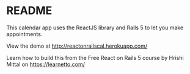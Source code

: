 # README

This calendar app uses the ReactJS library and Rails 5 to let you make appointments.

View the demo at http://reactonrailscal.herokuapp.com/

Learn how to build this from the Free React on Rails 5 course by Hrishi Mittal on https://learnetto.com/
